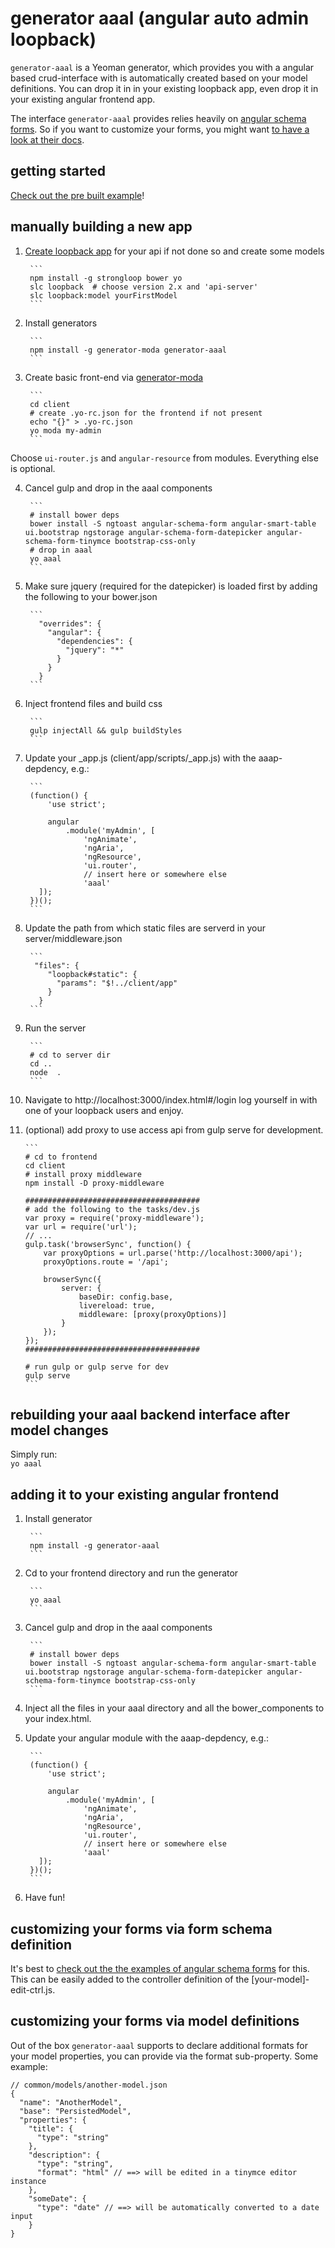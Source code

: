 # generator aaal (angular auto admin loopback)
`generator-aaal` is a Yeoman generator, which provides you with a angular based crud-interface with is automatically created based on your model definitions. You can drop it in in your existing loopback app, even drop it in your existing angular frontend app. 

The interface `generator-aaal` provides relies heavily on [angular schema forms](http://schemaform.io/). So if you want to customize your forms, you might want [to have a look at their docs](https://github.com/json-schema-form/angular-schema-form/blob/master/docs/index.md).

## getting started
[Check out the pre built example](https://github.com/johannesjo/angular-auto-admin-looopback)! 

## manually building a new app
1. [Create loopback app](http://loopback.io/getting-started/) for your api if not done so and create some models

        ```
        npm install -g strongloop bower yo
        slc loopback  # choose version 2.x and 'api-server'
        slc loopback:model yourFirstModel
        ```

2. Install generators 

        ```
        npm install -g generator-moda generator-aaal
        ```

3. Create basic front-end via [generator-moda](https://github.com/johannesjo/generator-modular-angular)

        ```
        cd client
        # create .yo-rc.json for the frontend if not present
        echo "{}" > .yo-rc.json
        yo moda my-admin
        ```
 Choose `ui-router.js` and `angular-resource` from modules. Everything else is optional.
        
4. Cancel gulp and drop in the aaal components

        ```
        # install bower deps
        bower install -S ngtoast angular-schema-form angular-smart-table ui.bootstrap ngstorage angular-schema-form-datepicker angular-schema-form-tinymce bootstrap-css-only
        # drop in aaal
        yo aaal
        ```
 
5. Make sure jquery (required for the datepicker) is loaded first by adding the following to your bower.json

        ```
          "overrides": {
            "angular": {
              "dependencies": {
                "jquery": "*"
              }
            }
          }
        ```
 
6. Inject frontend files and build css
        
        ```
        gulp injectAll && gulp buildStyles
        ```

7. Update your _app.js (client/app/scripts/_app.js) with the aaap-depdency, e.g.:
        
        ```
        (function() {
            'use strict';
        
            angular
                .module('myAdmin', [
                    'ngAnimate',
                    'ngAria',
                    'ngResource',
                    'ui.router',
                    // insert here or somewhere else
                    'aaal'
          ]);
        })();  
        ```

8. Update the path from which static files are serverd in your server/middleware.json

        ```
         "files": {
            "loopback#static": {
              "params": "$!../client/app"
            }
          }
        ```

9. Run the server
        
        ```
        # cd to server dir
        cd ..
        node  .
        ```

9. Navigate to http://localhost:3000/index.html#/login log yourself in with one of your loopback users and enjoy.

10. (optional) add proxy to use access api from gulp serve for development. 

        ```
        # cd to frontend
        cd client
        # install proxy middleware
        npm install -D proxy-middleware
        
        #######################################
        # add the following to the tasks/dev.js
        var proxy = require('proxy-middleware');
        var url = require('url');
        // ...
        gulp.task('browserSync', function() {
            var proxyOptions = url.parse('http://localhost:3000/api');
            proxyOptions.route = '/api';
        
            browserSync({
                server: {
                    baseDir: config.base,
                    livereload: true,
                    middleware: [proxy(proxyOptions)]
                }
            });
        });
        #######################################
        
        # run gulp or gulp serve for dev
        gulp serve
        ```

## rebuilding your aaal backend interface after model changes
Simply run:         
        ```
        yo aaal
        ```

## adding it to your existing angular frontend

1. Install generator
        
        ```
        npm install -g generator-aaal
        ```
        
2. Cd to your frontend directory and run the generator
        
        ```
        yo aaal
        ```
        
3. Cancel gulp and drop in the aaal components
        
        ```
        # install bower deps
        bower install -S ngtoast angular-schema-form angular-smart-table ui.bootstrap ngstorage angular-schema-form-datepicker angular-schema-form-tinymce bootstrap-css-only
        ```
        
4. Inject all the files in your aaal directory and all the bower_components to your index.html.

5. Update your angular module with the aaap-depdency, e.g.:

        ```
        (function() {
            'use strict';
        
            angular
                .module('myAdmin', [
                    'ngAnimate',
                    'ngAria',
                    'ngResource',
                    'ui.router',
                    // insert here or somewhere else
                    'aaal'
          ]);
        })();  
        ```

6. Have fun!


## customizing your forms via form schema definition

It's best to [check out the the examples of angular schema forms](http://schemaform.io/examples/bootstrap-example.html) for this. This can be easily added to the controller definition of the [your-model]-edit-ctrl.js. 

## customizing your forms via model definitions

Out of the box `generator-aaal` supports to declare additional formats for your model properties, you can provide via the format sub-property. Some example:


```
// common/models/another-model.json
{
  "name": "AnotherModel",
  "base": "PersistedModel",
  "properties": {
    "title": {
      "type": "string"
    },
    "description": {
      "type": "string",
      "format": "html" // ==> will be edited in a tinymce editor instance
    },
    "someDate": {
      "type": "date" // ==> will be automatically converted to a date input
    }
}

```
